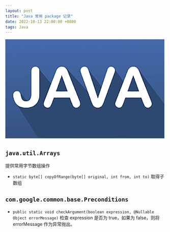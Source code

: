 ```yaml
---
layout: post
title: "Java 常用 package 记录"
date: 2022-10-13 22:00:00 +0800
tags: Java
---
```


![Java](/assets/images/2022-10-13-Java_package_1.gif)

## `java.util.Arrays`

提供常用字节数组操作

- `static byte[] copyOfRange(byte[] original, int from, int to)`
  取得子数组

## `com.google.common.base.Preconditions`

- `public static void checkArgument(boolean expression, @Nullable Object errorMessage)`
  检查 expression 是否为 true，如果为 false，则将 errorMessage 作为异常抛出。
